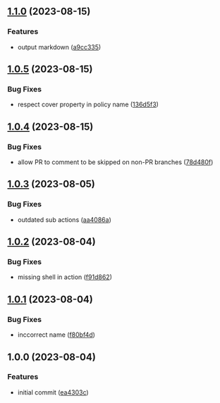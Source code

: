 ## [1.1.0](https://github.com/tr8team/actions.gotrade-test-processing/compare/v1.0.5...v1.1.0) (2023-08-15)


### Features

* output markdown ([a9cc335](https://github.com/tr8team/actions.gotrade-test-processing/commit/a9cc335ce6dfad2a16111d8c8a5d560cb9828a64))

## [1.0.5](https://github.com/tr8team/actions.gotrade-test-processing/compare/v1.0.4...v1.0.5) (2023-08-15)


### Bug Fixes

* respect cover property in policy name ([136d5f3](https://github.com/tr8team/actions.gotrade-test-processing/commit/136d5f3b53d5e8832d92dcea20bc475d9143a4f9))

## [1.0.4](https://github.com/tr8team/actions.gotrade-test-processing/compare/v1.0.3...v1.0.4) (2023-08-15)


### Bug Fixes

* allow PR to comment to be skipped on non-PR branches ([78d480f](https://github.com/tr8team/actions.gotrade-test-processing/commit/78d480fa3c4277ab86dbae526f545c102e8fe52c))

## [1.0.3](https://github.com/tr8team/actions.gotrade-test-processing/compare/v1.0.2...v1.0.3) (2023-08-05)


### Bug Fixes

* outdated sub actions ([aa4086a](https://github.com/tr8team/actions.gotrade-test-processing/commit/aa4086a5dc176f5bc4cd20a45c9d145b8acf8218))

## [1.0.2](https://github.com/tr8team/actions.gotrade-test-processing/compare/v1.0.1...v1.0.2) (2023-08-04)


### Bug Fixes

* missing shell in action ([f91d862](https://github.com/tr8team/actions.gotrade-test-processing/commit/f91d86294d3eb28912c3499685d9cd22fa359c7d))

## [1.0.1](https://github.com/tr8team/actions.gotrade-test-processing/compare/v1.0.0...v1.0.1) (2023-08-04)


### Bug Fixes

* inccorrect name ([f80bf4d](https://github.com/tr8team/actions.gotrade-test-processing/commit/f80bf4d5b41ec4a0a2034e8b8dc708a08075e421))

## 1.0.0 (2023-08-04)


### Features

* initial commit ([ea4303c](https://github.com/tr8team/actions.gotrade-test-processing/commit/ea4303cc18b2937c3c96cd5fdedb9a03d8246fde))
